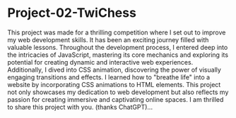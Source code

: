 # Project-02-TwiChess
This project was made for a thrilling competition where I set out to improve my web development skills. It has been an exciting journey filled with valuable lessons. Throughout the development process, I entered deep into the intricacies of JavaScript, mastering its core mechanics and exploring its potential for creating dynamic and interactive web experiences. Additionally, I dived into CSS animation, discovering the power of visually engaging transitions and effects. I learned how to "breathe life" into a website by incorporating CSS animations to HTML elements. This project not only showcases my dedication to web development but also reflects my passion for creating immersive and captivating online spaces. I am thrilled to share this project with you. (thanks ChatGPT)...
